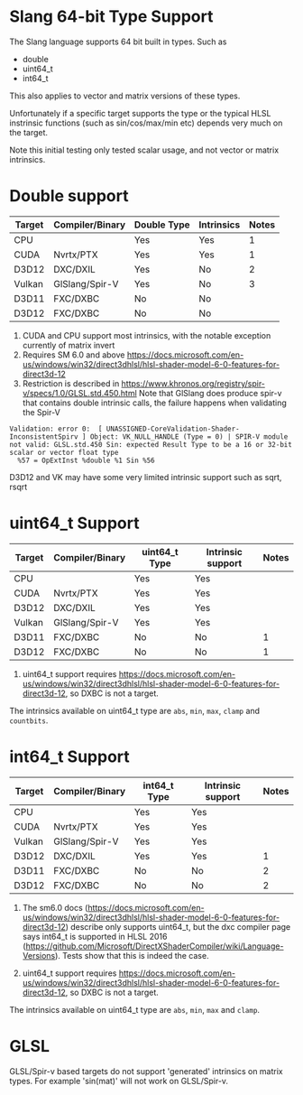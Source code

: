 Slang 64-bit Type Support
=========================

The Slang language supports 64 bit built in types. Such as

* double
* uint64_t
* int64_t

This also applies to vector and matrix versions of these types. 

Unfortunately if a specific target supports the type or the typical HLSL instrinsic functions (such as sin/cos/max/min etc) depends very much on the target. 

Note this initial testing only tested scalar usage, and not vector or matrix intrinsics.

Double support
==============

Target   | Compiler/Binary  |  Double Type   |   Intrinsics          |  Notes
---------|------------------|----------------|-----------------------|-----------
CPU      |                  |      Yes       |          Yes          |  1
CUDA     | Nvrtx/PTX        |      Yes       |          Yes          |  1
D3D12    | DXC/DXIL         |      Yes       |          No           |  2 
Vulkan   | GlSlang/Spir-V   |      Yes       |          No           |  3
D3D11    | FXC/DXBC         |      No        |          No           |
D3D12    | FXC/DXBC         |      No        |          No           | 

1) CUDA and CPU support most intrinsics, with the notable exception currently of matrix invert
2) Requires SM 6.0 and above  https://docs.microsoft.com/en-us/windows/win32/direct3dhlsl/hlsl-shader-model-6-0-features-for-direct3d-12
3) Restriction is described in  https://www.khronos.org/registry/spir-v/specs/1.0/GLSL.std.450.html
Note that GlSlang does produce spir-v that contains double intrinsic calls, the failure happens when validating the Spir-V 

```
Validation: error 0:  [ UNASSIGNED-CoreValidation-Shader-InconsistentSpirv ] Object: VK_NULL_HANDLE (Type = 0) | SPIR-V module not valid: GLSL.std.450 Sin: expected Result Type to be a 16 or 32-bit scalar or vector float type
  %57 = OpExtInst %double %1 Sin %56
```

D3D12 and VK may have some very limited intrinsic support such as sqrt, rsqrt

uint64_t Support
=================

Target   | Compiler/Binary  |  uint64_t Type |  Intrinsic support | Notes
---------|------------------|----------------|--------------------|--------
CPU      |                  |      Yes       |          Yes       |   
CUDA     | Nvrtx/PTX        |      Yes       |          Yes       |   
D3D12    | DXC/DXIL         |      Yes       |          Yes       |   
Vulkan   | GlSlang/Spir-V   |      Yes       |          Yes       |   
D3D11    | FXC/DXBC         |      No        |          No        |   1
D3D12    | FXC/DXBC         |      No        |          No        |   1

1) uint64_t support requires https://docs.microsoft.com/en-us/windows/win32/direct3dhlsl/hlsl-shader-model-6-0-features-for-direct3d-12, so DXBC is not a target.

The intrinsics available on uint64_t type are `abs`, `min`, `max`, `clamp` and `countbits`.

int64_t Support
================

Target   | Compiler/Binary  |  int64_t Type |  Intrinsic support | Notes
---------|------------------|----------------|--------------------|--------
CPU      |                  |      Yes       |          Yes       |   
CUDA     | Nvrtx/PTX        |      Yes       |          Yes       |   
Vulkan   | GlSlang/Spir-V   |      Yes       |          Yes       |   
D3D12    | DXC/DXIL         |      Yes       |          Yes       | 1
D3D11    | FXC/DXBC         |      No        |          No        | 2 
D3D12    | FXC/DXBC         |      No        |          No        | 2

1) The sm6.0 docs (https://docs.microsoft.com/en-us/windows/win32/direct3dhlsl/hlsl-shader-model-6-0-features-for-direct3d-12) describe only supports uint64_t, but the dxc compiler page says int64_t is supported in HLSL 2016 (https://github.com/Microsoft/DirectXShaderCompiler/wiki/Language-Versions). Tests show that this is indeed the case.

2) uint64_t support requires https://docs.microsoft.com/en-us/windows/win32/direct3dhlsl/hlsl-shader-model-6-0-features-for-direct3d-12, so DXBC is not a target.

The intrinsics available on uint64_t type are `abs`, `min`, `max` and `clamp`.

GLSL
====

GLSL/Spir-v based targets do not support 'generated' intrinsics on matrix types. For example 'sin(mat)' will not work on GLSL/Spir-v.

